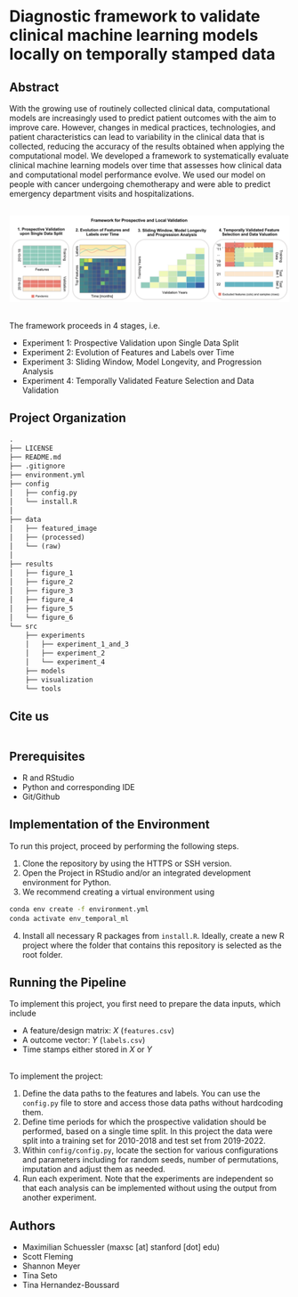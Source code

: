 Diagnostic framework to validate clinical machine learning models locally on temporally stamped data
==============================

Abstract
--------------------
With the growing use of routinely collected clinical data, computational models are increasingly used to predict patient outcomes with the aim to improve care. However, changes in medical practices, technologies, and patient characteristics can lead to variability in the clinical data that is collected, reducing the accuracy of the results obtained when applying the computational model. We developed a framework to systematically evaluate clinical machine learning models over time that assesses how clinical data and computational model performance evolve. We used our model on people with cancer undergoing chemotherapy and were able to predict emergency department visits and hospitalizations. <br><br>


<img src="data/featured_image/featured_image.png" alt="Framework" width="900"/> <br><br>


The framework proceeds in 4 stages, i.e.
- Experiment 1: Prospective Validation upon Single Data Split
- Experiment 2: Evolution of Features and Labels over Time
- Experiment 3: Sliding Window, Model Longevity, and Progression Analysis
- Experiment 4: Temporally Validated Feature Selection and Data Validation


Project Organization
--------------------
    .
    ├── LICENSE
    ├── README.md
    ├── .gitignore
    ├── environment.yml
    ├── config
    │   ├── config.py
    │   └── install.R
    │  
    ├── data
    │   ├── featured_image
    │   ├── (processed)
    │   └── (raw)
    │  
    ├── results
    │   ├── figure_1
    │   ├── figure_2
    │   ├── figure_3
    │   ├── figure_4
    │   ├── figure_5
    │   └── figure_6
    └── src
        ├── experiments
        │   ├── experiment_1_and_3
        │   ├── experiment_2
        │   └── experiment_4
        ├── models
        ├── visualization
        └── tools


Cite us
--------------------
```
```


Prerequisites
--------------------
- R and RStudio
- Python and corresponding IDE
- Git/Github

Implementation of the Environment
--------------------
To run this project, proceed by performing the following steps.

1. Clone the repository by using the HTTPS or SSH version.
2. Open the Project in RStudio and/or an integrated development environment for Python.
3. We recommend creating a virtual environment using

```bash
conda env create -f environment.yml
conda activate env_temporal_ml
```

4. Install all necessary R packages from `install.R`. Ideally, create a new R project where the folder that contains this repository is selected as the root folder.


Running the Pipeline
--------------------
To implement this project, you first need to prepare the data inputs, which include
- A feature/design matrix: $X$ (`features.csv`)
- A outcome vector: $Y$ (`labels.csv`)
- Time stamps either stored in $X$ or $Y$ <br><br>

To implement the project:
1. Define the data paths to the features and labels. You can use the `config.py` file to store and access those data paths without hardcoding them.
2. Define time periods for which the prospective validation should be performed, based on a single time split. In this project the data were split into a training set for 2010-2018 and test set from 2019-2022.
3. Within `config/config.py`, locate the section for various configurations and parameters including for random seeds, number of permutations, imputation and adjust them as needed.
4. Run each experiment. Note that the experiments are independent so that each analysis can be implemented without using the output from another experiment.


Authors
--------------------
- Maximilian Schuessler (maxsc [at] stanford [dot] edu)
- Scott Fleming
- Shannon Meyer
- Tina Seto
- Tina Hernandez-Boussard











